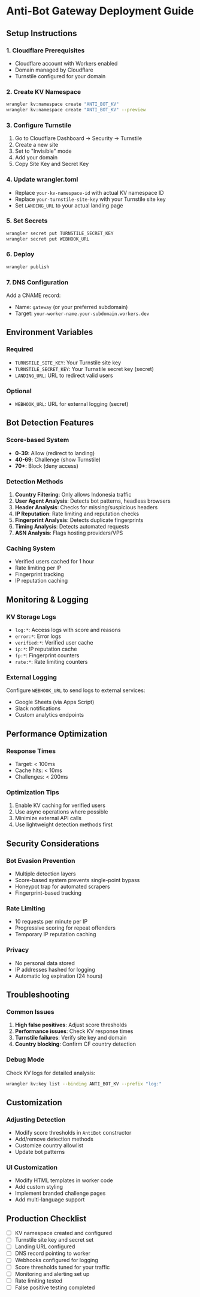 # Anti-Bot Gateway Deployment Guide

## Setup Instructions

### 1. Cloudflare Prerequisites
- Cloudflare account with Workers enabled
- Domain managed by Cloudflare
- Turnstile configured for your domain

### 2. Create KV Namespace
```bash
wrangler kv:namespace create "ANTI_BOT_KV"
wrangler kv:namespace create "ANTI_BOT_KV" --preview
```

### 3. Configure Turnstile
1. Go to Cloudflare Dashboard → Security → Turnstile
2. Create a new site
3. Set to "Invisible" mode
4. Add your domain
5. Copy Site Key and Secret Key

### 4. Update wrangler.toml
- Replace `your-kv-namespace-id` with actual KV namespace ID
- Replace `your-turnstile-site-key` with your Turnstile site key
- Set `LANDING_URL` to your actual landing page

### 5. Set Secrets
```bash
wrangler secret put TURNSTILE_SECRET_KEY
wrangler secret put WEBHOOK_URL
```

### 6. Deploy
```bash
wrangler publish
```

### 7. DNS Configuration
Add a CNAME record:
- Name: `gateway` (or your preferred subdomain)
- Target: `your-worker-name.your-subdomain.workers.dev`

## Environment Variables

### Required
- `TURNSTILE_SITE_KEY`: Your Turnstile site key
- `TURNSTILE_SECRET_KEY`: Your Turnstile secret key (secret)
- `LANDING_URL`: URL to redirect valid users

### Optional
- `WEBHOOK_URL`: URL for external logging (secret)

## Bot Detection Features

### Score-based System
- **0-39**: Allow (redirect to landing)
- **40-69**: Challenge (show Turnstile)
- **70+**: Block (deny access)

### Detection Methods
1. **Country Filtering**: Only allows Indonesia traffic
2. **User Agent Analysis**: Detects bot patterns, headless browsers
3. **Header Analysis**: Checks for missing/suspicious headers
4. **IP Reputation**: Rate limiting and reputation checks
5. **Fingerprint Analysis**: Detects duplicate fingerprints
6. **Timing Analysis**: Detects automated requests
7. **ASN Analysis**: Flags hosting providers/VPS

### Caching System
- Verified users cached for 1 hour
- Rate limiting per IP
- Fingerprint tracking
- IP reputation caching

## Monitoring & Logging

### KV Storage Logs
- `log:*`: Access logs with score and reasons
- `error:*`: Error logs
- `verified:*`: Verified user cache
- `ip:*`: IP reputation cache
- `fp:*`: Fingerprint counters
- `rate:*`: Rate limiting counters

### External Logging
Configure `WEBHOOK_URL` to send logs to external services:
- Google Sheets (via Apps Script)
- Slack notifications
- Custom analytics endpoints

## Performance Optimization

### Response Times
- Target: < 100ms
- Cache hits: < 10ms
- Challenges: < 200ms

### Optimization Tips
1. Enable KV caching for verified users
2. Use async operations where possible
3. Minimize external API calls
4. Use lightweight detection methods first

## Security Considerations

### Bot Evasion Prevention
- Multiple detection layers
- Score-based system prevents single-point bypass
- Honeypot trap for automated scrapers
- Fingerprint-based tracking

### Rate Limiting
- 10 requests per minute per IP
- Progressive scoring for repeat offenders
- Temporary IP reputation caching

### Privacy
- No personal data stored
- IP addresses hashed for logging
- Automatic log expiration (24 hours)

## Troubleshooting

### Common Issues
1. **High false positives**: Adjust score thresholds
2. **Performance issues**: Check KV response times
3. **Turnstile failures**: Verify site key and domain
4. **Country blocking**: Confirm CF country detection

### Debug Mode
Check KV logs for detailed analysis:
```bash
wrangler kv:key list --binding ANTI_BOT_KV --prefix "log:"
```

## Customization

### Adjusting Detection
- Modify score thresholds in `AntiBot` constructor
- Add/remove detection methods
- Customize country allowlist
- Update bot patterns

### UI Customization
- Modify HTML templates in worker code
- Add custom styling
- Implement branded challenge pages
- Add multi-language support

## Production Checklist

- [ ] KV namespace created and configured
- [ ] Turnstile site key and secret set
- [ ] Landing URL configured
- [ ] DNS record pointing to worker
- [ ] Webhooks configured for logging
- [ ] Score thresholds tuned for your traffic
- [ ] Monitoring and alerting set up
- [ ] Rate limiting tested
- [ ] False positive testing completed